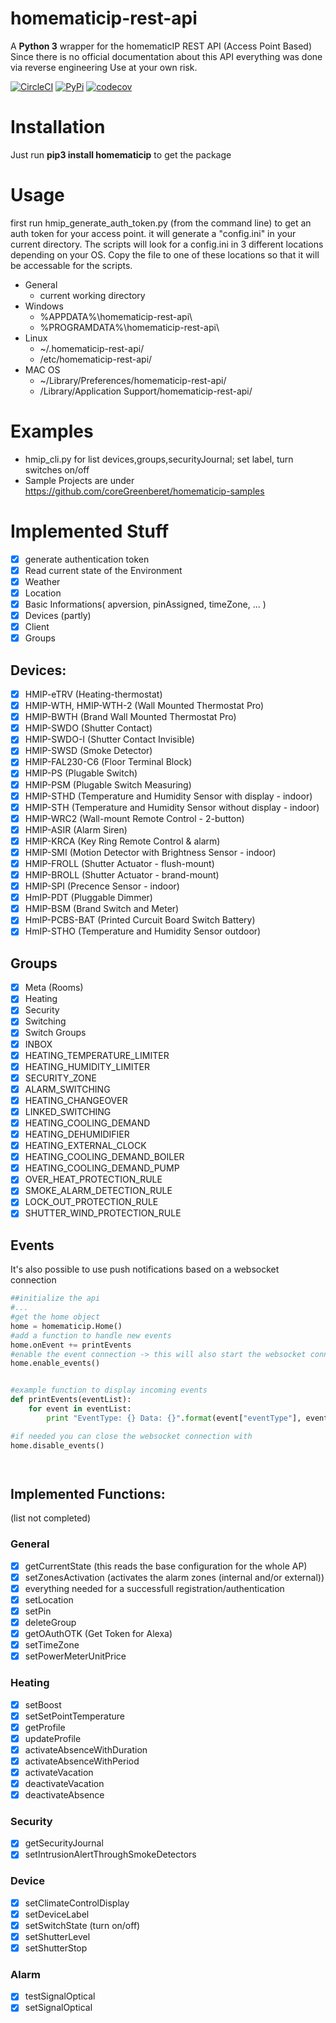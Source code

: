 # homematicip-rest-api #
A **Python 3** wrapper for the homematicIP REST API (Access Point Based)
Since there is no official documentation about this API everything was done via reverse engineering
Use at your own risk.

[![CircleCI](https://circleci.com/gh/coreGreenberet/homematicip-rest-api.svg?style=shield)](https://circleci.com/gh/coreGreenberet/homematicip-rest-api)
[![PyPi](https://badge.fury.io/py/homematicip.svg)](https://badge.fury.io/py//homematicip) [![codecov](https://codecov.io/gh/coreGreenberet/homematicip-rest-api/branch/master/graph/badge.svg)](https://codecov.io/gh/coreGreenberet/homematicip-rest-api)


# Installation #
Just run **pip3 install homematicip** to get the package

# Usage #
first run hmip_generate_auth_token.py (from the command line) to get an auth token for your access point.
it will generate a "config.ini" in your current directory. The scripts will look for a config.ini in 3 different locations depending on your OS. Copy the file to one of these locations so that it will be accessable for the scripts.

* General
    * current working directory
* Windows
    * %APPDATA%\homematicip-rest-api\
    * %PROGRAMDATA%\homematicip-rest-api\
* Linux
    * ~/.homematicip-rest-api/
    * /etc/homematicip-rest-api/
* MAC OS
    * ~/Library/Preferences/homematicip-rest-api/
    * /Library/Application Support/homematicip-rest-api/

# Examples #
* hmip_cli.py for list devices,groups,securityJournal; set label, turn switches on/off
* Sample Projects are under https://github.com/coreGreenberet/homematicip-samples

# Implemented Stuff #
- [X] generate authentication token
- [X] Read current state of the Environment
- [X] Weather
- [X] Location
- [X] Basic Informations( apversion, pinAssigned, timeZone, ... )
- [X] Devices (partly)
- [X] Client
- [X] Groups

## Devices: ##
- [X] HMIP-eTRV (Heating-thermostat)
- [X] HMIP-WTH, HMIP-WTH-2 (Wall Mounted Thermostat Pro)
- [X] HMIP-BWTH (Brand Wall Mounted Thermostat Pro)
- [X] HMIP-SWDO (Shutter Contact)
- [X] HMIP-SWDO-I (Shutter Contact Invisible)
- [X] HMIP-SWSD (Smoke Detector)
- [X] HMIP-FAL230-C6 (Floor Terminal Block)
- [X] HMIP-PS (Plugable Switch)
- [X] HMIP-PSM (Plugable Switch Measuring)
- [X] HMIP-STHD (Temperature and Humidity Sensor with display - indoor)
- [X] HMIP-STH (Temperature and Humidity Sensor without display - indoor)
- [X] HMIP-WRC2 (Wall-mount Remote Control - 2-button)
- [X] HMIP-ASIR (Alarm Siren)
- [X] HMIP-KRCA (Key Ring Remote Control & alarm)
- [X] HMIP-SMI (Motion Detector with Brightness Sensor - indoor)
- [X] HMIP-FROLL (Shutter Actuator - flush-mount)
- [X] HMIP-BROLL (Shutter Actuator - brand-mount)
- [X] HMIP-SPI (Precence Sensor - indoor)
- [X] HmIP-PDT (Pluggable Dimmer)
- [X] HMIP-BSM (Brand Switch and Meter)
- [X] HmIP-PCBS-BAT (Printed Curcuit Board Switch Battery)
- [X] HmIP-STHO (Temperature and Humidity Sensor outdoor)

## Groups ##
- [X] Meta (Rooms)
- [X] Heating
- [X] Security
- [X] Switching
- [X] Switch Groups
- [X] INBOX
- [X] HEATING_TEMPERATURE_LIMITER
- [X] HEATING_HUMIDITY_LIMITER
- [X] SECURITY_ZONE
- [X] ALARM_SWITCHING
- [X] HEATING_CHANGEOVER
- [X] LINKED_SWITCHING
- [X] HEATING_COOLING_DEMAND
- [X] HEATING_DEHUMIDIFIER
- [X] HEATING_EXTERNAL_CLOCK
- [X] HEATING_COOLING_DEMAND_BOILER
- [X] HEATING_COOLING_DEMAND_PUMP
- [X] OVER_HEAT_PROTECTION_RULE
- [X] SMOKE_ALARM_DETECTION_RULE
- [X] LOCK_OUT_PROTECTION_RULE
- [X] SHUTTER_WIND_PROTECTION_RULE

## Events ##
It's also possible to use push notifications based on a websocket connection
```python
##initialize the api
#...
#get the home object
home = homematicip.Home()
#add a function to handle new events
home.onEvent += printEvents
#enable the event connection -> this will also start the websocket connection to the homeMaticIP Cloud
home.enable_events()


#example function to display incoming events
def printEvents(eventList):
    for event in eventList:
        print "EventType: {} Data: {}".format(event["eventType"], event["data"])

#if needed you can close the websocket connection with
home.disable_events()




```

## Implemented Functions: ##
(list not completed)
### General ###
- [X] getCurrentState (this reads the base configuration for the whole AP)
- [X] setZonesActivation (activates the alarm zones (internal and/or external))
- [X] everything needed for a successfull registration/authentication
- [X] setLocation
- [X] setPin
- [X] deleteGroup
- [X] getOAuthOTK (Get Token for Alexa)
- [X] setTimeZone
- [X] setPowerMeterUnitPrice

### Heating ###
- [X] setBoost
- [X] setSetPointTemperature
- [X] getProfile
- [X] updateProfile
- [X] activateAbsenceWithDuration
- [X] activateAbsenceWithPeriod
- [X] activateVacation
- [X] deactivateVacation
- [X] deactivateAbsence

### Security ###
- [X] getSecurityJournal
- [X] setIntrusionAlertThroughSmokeDetectors

### Device ###
- [X] setClimateControlDisplay
- [X] setDeviceLabel
- [X] setSwitchState (turn on/off)
- [X] setShutterLevel
- [X] setShutterStop

### Alarm ###
- [X] testSignalOptical
- [X] setSignalOptical

